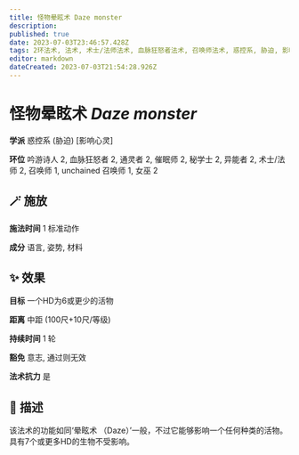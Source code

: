 ```yaml
---
title: 怪物晕眩术 Daze monster
description: 
published: true
date: 2023-07-03T23:46:57.428Z
tags: 2环法术, 法术, 术士/法师法术, 血脉狂怒者法术, 召唤师法术, 惑控系, 胁迫, 影响心灵, 女巫法术, 秘学士法术, unchained 召唤师法术, 1环法术, 吟游诗人法术, 异能者法术, 催眠师法术, 通灵者法术
editor: markdown
dateCreated: 2023-07-03T21:54:28.926Z
---
```


# **怪物晕眩术** *Daze monster*

**学派** 惑控系 (胁迫) \[影响心灵\] 

**环位** 吟游诗人 2, 血脉狂怒者 2, 通灵者 2, 催眠师 2, 秘学士 2, 异能者 2, 术士/法师 2, 召唤师 1, unchained 召唤师 1, 女巫 2

## 🪄 施放

**施法时间** 1 标准动作

**成分** 语言, 姿势, 材料

## ✨ 效果 

**目标** 一个HD为6或更少的活物 

**距离** 中距 (100尺+10尺/等级)  

**持续时间** 1 轮 

**豁免** 意志, 通过则无效

**法术抗力** 是

## 📖 描述

该法术的功能如同‘晕眩术 （Daze）’一般，不过它能够影响一个任何种类的活物。具有7个或更多HD的生物不受影响。
    